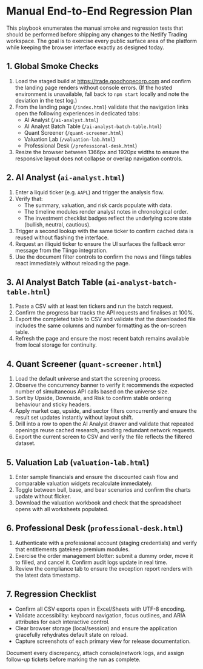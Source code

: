 # Manual End-to-End Regression Plan

This playbook enumerates the manual smoke and regression tests that should be
performed before shipping any changes to the Netlify Trading workspace. The
goal is to exercise every public surface area of the platform while keeping
the browser interface exactly as designed today.

## 1. Global Smoke Checks

1. Load the staged build at <https://trade.goodhopecorp.com> and confirm the
   landing page renders without console errors. (If the hosted environment is
   unavailable, fall back to `npm start` locally and note the deviation in the
   test log.)
2. From the landing page (`/index.html`) validate that the navigation links
   open the following experiences in dedicated tabs:
   - AI Analyst (`/ai-analyst.html`)
   - AI Analyst Batch Table (`/ai-analyst-batch-table.html`)
   - Quant Screener (`/quant-screener.html`)
   - Valuation Lab (`/valuation-lab.html`)
   - Professional Desk (`/professional-desk.html`)
3. Resize the browser between 1366px and 1920px widths to ensure the
   responsive layout does not collapse or overlap navigation controls.

## 2. AI Analyst (`ai-analyst.html`)

1. Enter a liquid ticker (e.g. `AAPL`) and trigger the analysis flow.
2. Verify that:
   - The summary, valuation, and risk cards populate with data.
   - The timeline modules render analyst notes in chronological order.
   - The investment checklist badges reflect the underlying score state
     (bullish, neutral, cautious).
3. Trigger a second lookup with the same ticker to confirm cached data is
   reused without flashing the interface.
4. Request an illiquid ticker to ensure the UI surfaces the fallback error
   message from the Tiingo integration.
5. Use the document filter controls to confirm the news and filings tables
   react immediately without reloading the page.

## 3. AI Analyst Batch Table (`ai-analyst-batch-table.html`)

1. Paste a CSV with at least ten tickers and run the batch request.
2. Confirm the progress bar tracks the API requests and finalises at 100%.
3. Export the completed table to CSV and validate that the downloaded file
   includes the same columns and number formatting as the on-screen table.
4. Refresh the page and ensure the most recent batch remains available from
   local storage for continuity.

## 4. Quant Screener (`quant-screener.html`)

1. Load the default universe and start the screening process.
2. Observe the concurrency banner to verify it recommends the expected number
   of simultaneous API calls based on the universe size.
3. Sort by Upside, Downside, and Risk to confirm stable ordering behaviour and
   sticky headers.
4. Apply market cap, upside, and sector filters concurrently and ensure the
   result set updates instantly without layout shift.
5. Drill into a row to open the AI Analyst drawer and validate that repeated
   openings reuse cached research, avoiding redundant network requests.
6. Export the current screen to CSV and verify the file reflects the filtered
   dataset.

## 5. Valuation Lab (`valuation-lab.html`)

1. Enter sample financials and ensure the discounted cash flow and comparable
   valuation widgets recalculate immediately.
2. Toggle between bull, base, and bear scenarios and confirm the charts update
   without flicker.
3. Download the valuation workbook and check that the spreadsheet opens with
   all worksheets populated.

## 6. Professional Desk (`professional-desk.html`)

1. Authenticate with a professional account (staging credentials) and verify
   that entitlements gatekeep premium modules.
2. Exercise the order management blotter: submit a dummy order, move it to
   filled, and cancel it. Confirm audit logs update in real time.
3. Review the compliance tab to ensure the exception report renders with the
   latest data timestamp.

## 7. Regression Checklist

- Confirm all CSV exports open in Excel/Sheets with UTF-8 encoding.
- Validate accessibility: keyboard navigation, focus outlines, and ARIA
  attributes for each interactive control.
- Clear browser storage (local/session) and ensure the application gracefully
  rehydrates default state on reload.
- Capture screenshots of each primary view for release documentation.

Document every discrepancy, attach console/network logs, and assign follow-up
tickets before marking the run as complete.
